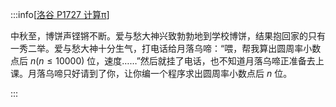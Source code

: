:::info[[洛谷 P1727 计算π](https://www.luogu.com.cn/problem/P1727)]

中秋至，博饼声铿锵不断。爱与愁大神兴致勃勃地到学校博饼，结果抱回家的只有一秀二举。爱与愁大神十分生气，打电话给月落乌啼：“喂，帮我算出圆周率小数点后 $n(n \le 10000)$ 位，速度……”然后就挂了电话，也不知道月落乌啼正准备去上课。月落乌啼只好请到了你，让你编一个程序求出圆周率小数点后 $n$ 位。

:::
